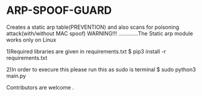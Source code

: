 # ARP-SPOOF-GUARD
Creates a static arp table(PREVENTION) and also scans for poisoning attack(with/without MAC spoof)
WARNING!!! .............The Static arp module works only on Linux 


1)Required libraries are given in requirements.txt
  $ pip3 install -r requirements.txt

2)In order to execure this please run this as sudo is terminal 
  $ sudo python3 main.py

Contributors are welcome .
